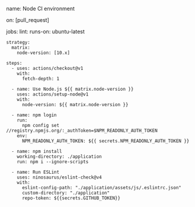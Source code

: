 name: Node CI environment

on: [pull_request]

jobs:
  lint:
    runs-on: ubuntu-latest

    strategy:
      matrix:
        node-version: [10.x]

    steps:
      - uses: actions/checkout@v1
        with:
          fetch-depth: 1

      - name: Use Node.js ${{ matrix.node-version }}
        uses: actions/setup-node@v1
        with:
          node-version: ${{ matrix.node-version }}

      - name: npm login
        run:
          npm config set //registry.npmjs.org/:_authToken=$NPM_READONLY_AUTH_TOKEN
        env:
          NPM_READONLY_AUTH_TOKEN: ${{ secrets.NPM_READONLY_AUTH_TOKEN }}

      - name: npm install
        working-directory: ./application
        run: npm i --ignore-scripts

      - name: Run ESLint
        uses: ninosaurus/eslint-check@v4
        with:
          eslint-config-path: "./application/assets/js/.eslintrc.json"
          custom-directory: "./application"
          repo-token: ${{secrets.GITHUB_TOKEN}}
